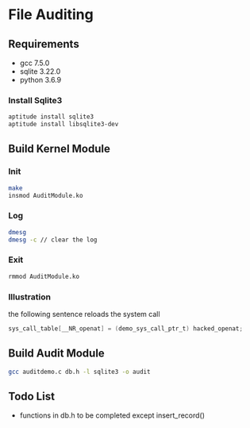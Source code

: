 # File Auditing

## Requirements

- gcc 7.5.0
- sqlite 3.22.0
- python 3.6.9

### Install Sqlite3

```bash
aptitude install sqlite3
aptitude install libsqlite3-dev
```

## Build Kernel Module

### Init

```bash
make
insmod AuditModule.ko
```

### Log

```bash
dmesg
dmesg -c // clear the log
```

### Exit

```bash
rmmod AuditModule.ko
```

### Illustration

the following sentence reloads the system call

```C
sys_call_table[__NR_openat] = (demo_sys_call_ptr_t) hacked_openat;
```

## Build Audit Module

```bash
gcc auditdemo.c db.h -l sqlite3 -o audit
```

## Todo List

- functions in db.h to be completed except insert_record()